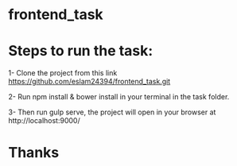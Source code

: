 # frontend_task

# Steps to run the task:

1- Clone the project from this link https://github.com/eslam24394/frontend_task.git

2- Run npm install & bower install in your terminal in the task folder.

3- Then run gulp serve, the project will open in your browser at http://localhost:9000/



# Thanks

